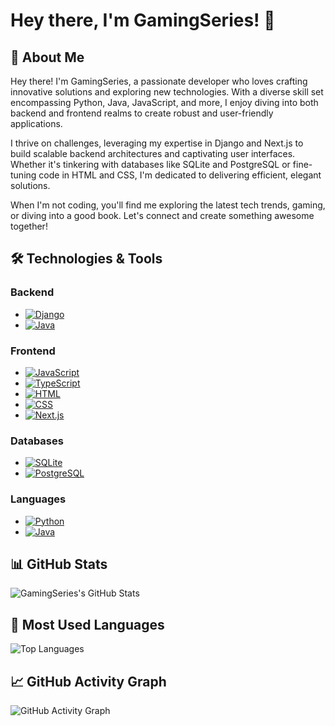 # Hey there, I'm GamingSeries! 👋

## 🚀 About Me
Hey there! I'm GamingSeries, a passionate developer who loves crafting innovative solutions and exploring new technologies. With a diverse skill set encompassing Python, Java, JavaScript, and more, I enjoy diving into both backend and frontend realms to create robust and user-friendly applications.

I thrive on challenges, leveraging my expertise in Django and Next.js to build scalable backend architectures and captivating user interfaces. Whether it's tinkering with databases like SQLite and PostgreSQL or fine-tuning code in HTML and CSS, I'm dedicated to delivering efficient, elegant solutions.

When I'm not coding, you'll find me exploring the latest tech trends, gaming, or diving into a good book. Let's connect and create something awesome together!

## 🛠️ Technologies & Tools

### Backend
- [![Django](https://img.shields.io/badge/Django-092E20?style=for-the-badge&logo=django&logoColor=white)](https://www.djangoproject.com/)
- [![Java](https://img.shields.io/badge/Java-007396?style=for-the-badge&logo=java&logoColor=white)](https://www.java.com/)

### Frontend
- [![JavaScript](https://img.shields.io/badge/JavaScript-F7DF1E?style=for-the-badge&logo=javascript&logoColor=black)](https://developer.mozilla.org/en-US/docs/Web/JavaScript)
- [![TypeScript](https://img.shields.io/badge/TypeScript-3178C6?style=for-the-badge&logo=typescript&logoColor=white)](https://www.typescriptlang.org/)
- [![HTML](https://img.shields.io/badge/HTML5-E34F26?style=for-the-badge&logo=html5&logoColor=white)](https://developer.mozilla.org/en-US/docs/Web/HTML)
- [![CSS](https://img.shields.io/badge/CSS-1572B6?style=for-the-badge&logo=css3&logoColor=white)](https://developer.mozilla.org/en-US/docs/Web/CSS)
- [![Next.js](https://img.shields.io/badge/Next.js-000000?style=for-the-badge&logo=next.js&logoColor=white)](https://nextjs.org/)

### Databases
- [![SQLite](https://img.shields.io/badge/SQLite-003B57?style=for-the-badge&logo=sqlite&logoColor=white)](https://www.sqlite.org/)
- [![PostgreSQL](https://img.shields.io/badge/PostgreSQL-336791?style=for-the-badge&logo=postgresql&logoColor=white)](https://www.postgresql.org/)

### Languages
- [![Python](https://img.shields.io/badge/Python-3776AB?style=for-the-badge&logo=python&logoColor=white)](https://www.python.org/)
- [![Java](https://img.shields.io/badge/Java-007396?style=for-the-badge&logo=java&logoColor=white)](https://www.java.com/)

## 📊 GitHub Stats
![GamingSeries's GitHub Stats](https://github-readme-stats.vercel.app/api?username=GamingSeries&show_icons=true&theme=dark)

## 💼 Most Used Languages
![Top Languages](https://github-readme-stats.vercel.app/api/top-langs/?username=GamingSeries&layout=compact&theme=dark)

## 📈 GitHub Activity Graph
![GitHub Activity Graph](https://github-readme-streak-stats.herokuapp.com/?user=GamingSeries&theme=dark)
